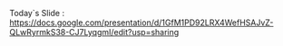 Today`s Slide : https://docs.google.com/presentation/d/1GfM1PD92LRX4WefHSAJvZ-QLwRyrmkS38-CJ7LyqgmI/edit?usp=sharing
